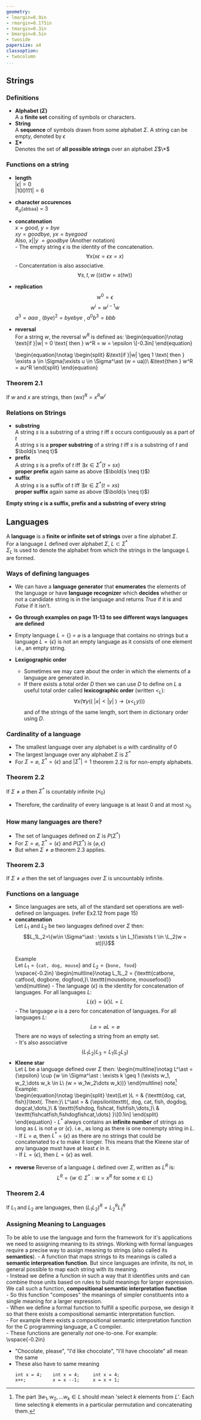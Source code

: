 ```yaml
---
geometry:
- lmargin=0.9in
- rmargin=0.175in
- tmargin=0.3in
- bmargin=0.5in
- twoside
papersize: a4
classoption:
- twocolumn
...
```


## Strings
### Definitions
- **Alphabet ($\Sigma$)**\
    A a **finite set** consiting of symbols or characters.
- **String**\
    A **sequence** of symbols drawn from some alphabet $\Sigma$. A string can
    be empty, denoted by $\epsilon$
- **$\boldsymbol\Sigma$\***\
    Denotes the set of **all possible strings** over an alphabet $\Sigma$$\*$

### Functions on a string
- **length**\
    $|\epsilon|=0$\
    $|100111|=6$
- **character occurences**\
    $\#_a$(`abbaa`) = 3
- **concatenation**\
    $x = good$, $y = bye$\
    $xy=goodbye$, $yx=byegood$\
    Also, $x||y\ = goodbye$ (Another notation)\
    \- The empty string $\epsilon$ is the identity of the concatenation.
    $$\forall x(x\epsilon = \epsilon x = x)$$
    \- Concatentation is also associative. $$\forall s,t,w\ ((st)w = s(tw))$$
- **replication**\
    $$w^0 = \epsilon$$ $$w^i = w^{i-1} w$$
    $a^3 = aaa$ , $(bye)^2 = byebye$ , $a^0b^3 = bbb$
- **reversal**\
    For a string $w$, the reversal $w^R$ is defined as:
    \begin{equation}\notag
        \text{if }|w| = 0 \text{ then } w^R = w = \epsilon
        \\[-0.3in]
    \end{equation}

    \begin{equation}\notag
    \begin{split}
        &\text{if }|w| \geq 1 \text{ then } \exists a \in \Sigma(\exists u \in
        \Sigma^\ast (w = ua))\\
        &\text{then } w^R = au^R
    \end{split}
    \end{equation}

### Theorem 2.1
If $w$ and $x$ are strings, then $(wx)^R=x^Rw^r$

### Relations on Strings
- **substring**\
    A string $s$ is a substring of a string $t$ iff $s$ occurs contiguously as
    a part of $t$\
    A string $s$ is a **proper substring** of a string $t$ iff $s$ is a 
    substring of $t$ and $\bold{s \neq t}$
- **prefix**\
    A string *s* is a prefix of *t* iff $\exists x \in \Sigma^\ast(t = sx)$\
    **proper prefix** again same as above ($\bold{s \neq t}$)
- **suffix**\
    A string *s* is a suffix of *t* iff $\exists x \in \Sigma^\ast(t = xs)$\
    **proper suffix** again same as above ($\bold{s \neq t}$)

**Empty string $\epsilon$ is a suffix, prefix and a substring of every string**

## Languages

A **language** is a **finite or infinite set of strings** over a fine alphabet
$\Sigma$.\
For a language *L* defined over alphabet $\Sigma$,  $L\subset \Sigma^\ast$\
$\Sigma_L$ is used to denote the alphabet from which the strings in the 
language *L* are formed.

### Ways of defining languages
- We can have a **language generator** that **enumerates** the elements of the
language or have **language recognizer** which **decides** whether or not a 
candidate string is in the language and returns *True* if it is and *False*
if it isn't.

- **Go through examples on page 11-13 to see different ways languages
are defined**
- Empty language $L = \{\}$ = $\varnothing$ is a language that contains no
strings but a language $L = \{\epsilon\}$ is not an empty language as it
consists of one element i.e., an empty string.
- **Lexigographic order**
    - Sometimes we may care about the order in which the elements of a
    language are generated in.
    - If there exists a total order *D* then we can use *D* to define on *L*
    a useful total order called **lexicographic order** (written $<_L$):
    $$ \forall x(\forall y((\ |x| < |y|\ )\to (x <_L y)))$$
    and of the strings of the same length, sort them in dictionary order using
    *D*.

### Cardinality of a language
- The smallest language over any alphabet is $\varnothing$ with cardinality of 0
- The largest language over any alphabet $\Sigma$ is $\Sigma^\ast$
- For $\Sigma = \varnothing,\ \Sigma^\ast = \{\epsilon\}$ and $|\Sigma^\ast|=1$
  theorem 2.2 is for non-empty alphabets.

### Theorem 2.2
If $\Sigma \neq \varnothing$ then $\Sigma^\ast$ is countably infinite
($\aleph_0$)
- Therefore, the cardinality of every language is at least 0 and at most
${\aleph_0}$

### How many languages are there?
- The set of languages defined on $\Sigma$ is $P(\Sigma^\ast)$
- For $\Sigma = \varnothing,\ \Sigma^\ast = \{\epsilon\}$ and $P(\Sigma^\ast)\ 
is\ \{\varnothing, {\epsilon}\}$
- But when $\Sigma \neq \varnothing$ theorem 2.3 applies.

### Theorem 2.3
If $\Sigma \neq \varnothing$ then the set of languages over $\Sigma$ is
uncountably infinite.

### Functions on a language
- Since languages are sets, all of the standard set operations are well-defined
on languages. (refer Ex2.12 from page 15)
- **concatenation**\
Let $L_1$ and $L_2$ be two languages defined over $\Sigma$ then:
$$L_1L_2=\{w\in \Sigma^\ast : \exists s \in L_1(\exists t \in \L_2(w = st))\}$$\
Example\
Let $L_1 = \{\texttt{cat, dog, mouse}\}$ and $L_2 = \{\texttt{bone, food}\}$\
\vspace{-0.2in}
\begin{multline}\notag
L_1L_2 = \{\texttt{catbone, catfood, dogbone, dogfood,}\\
\texttt{mousebone, mousefood}\}
\end{multline}
\- The language {$\epsilon$} is the identity for concatenation of languages.
For all languages *L*:
$$L\{\epsilon\} = \{\epsilon\}L = L$$
\- The language $\varnothing$ is a zero for concatenation of languages.
For all languages *L*:
$$L\varnothing = \varnothing L = \varnothing$$
There are no ways of selecting a string from an empty set.\
\- It's also associative
$$(L_1L_2) L_3 = L_1(L_2L_3)$$
- **Kleene star**\
Let *L* be a language defined over $\Sigma$ then:
\begin{multline}\notag
    L^\ast = \{\epsilon\} \cup \{w \in \Sigma^\ast : \exists k \geq 1
    (\exists w_1, w_2,\dots w_k \in L\\
    (w = w_1w_2\dots w_k))\}
\end{multline}
note[^1]\
Example:\
\begin{equation}\notag
\begin{split}
    \text{Let }L  = & \{\texttt{dog, cat, fish}\}\text{. Then:}\\
          L^\ast  = & \{\epsilon\texttt{, dog, cat, fish, dogdog, dogcat,\dots,}\\
          & \texttt{fishdog, fishcat, fishfish,\dots,}\\
          & \texttt{fishcatfish,fishdogfishcat,\dots}
          \}\\[0.1in]
\end{split}
\end{equation}
\- $L^\ast$ always contains an **infinite number** of strings as long as *L*
is not $\varnothing$ or {$\epsilon$}. i.e., as long as there is one nonempty
string in *L*.\
\- If *L* = $\varnothing$, then $L^\ast$ = {$\epsilon$} as there are no strings
that could be concatenated to $\epsilon$ to make it longer. This means that
the Kleene star of any language must have at least $\epsilon$ in it.\
\- If $L=\{\epsilon\}$, then $L = \{\epsilon\}$ as well.

[^1]: The part $\exists w_1, w_2,\dots w_k \in L$ should mean 'select *k*
elements from *L*'. Each time selecting *k* elements in a particular
permutation and concatenating them.

- **reverse**
Reverse of a language *L* defined over $\Sigma$, written as $L^R$ is:
$$L^R = \{w \in \Sigma^\ast : w = x^R \text{ for some }x \in L \}$$


### Theorem 2.4
If $L_1$ and $L_2$ are languages, then $(L_1L_2)^R = L_2^RL_1^R$

### Assigning Meaning to Languages

To be able to use the language and form the framework for it's applications
we need to assigning meaning to its strings. Working with formal languages
require a precise way to assign meaning to strings (also called its
**semantics**).
\- A function that maps strings to its meanings is called a **semantic
interpreation function**. But since languages are infinite, its not, in general
possible to map each string with its meaning.\
\- Instead we define a function in such a way that it identifies units and can
combine those units based on rules to build meanings for larger expression. We
call such a function, **compositional semantic interpretation function**\
\- So this function "composes" the meanings of simpler constituents into a
single meaning for a larger expression.\
\- When we define a formal function to fulfill a specific purpose, we design
it so that there exists a compositional semantic interpretation function.\
\- For example there exists a compositional semantic interpretation function
for the C programming language, a C compiler.\
\- These functions are generally *not* one-to-one. For example:\
\vspace{-0.2in}

- "Chocolate, please", "I'd like chocolate", "I'll have chocolate" all mean the
same
- These also have to same meaning
  ```
  int x = 4;    int x = 4;     int x = 4;
  x++;          x = x --1;     x = x + 1;
  ```
